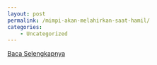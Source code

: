 ```yaml
---
layout: post
permalink: /mimpi-akan-melahirkan-saat-hamil/
categories:
    - Uncategorized
---
```


[Baca Selengkapnya](/02)